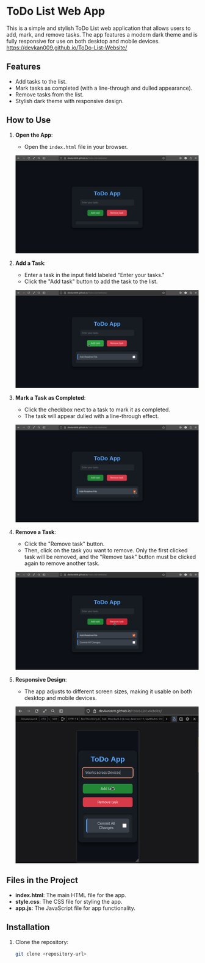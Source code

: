 # ToDo List Web App

This is a simple and stylish ToDo List web application that allows users to add, mark, and remove tasks. The app features a modern dark theme and is fully responsive for use on both desktop and mobile devices.
https://devkan009.github.io/ToDo-List-Website/
## Features
- Add tasks to the list.
- Mark tasks as completed (with a line-through and dulled appearance).
- Remove tasks from the list.
- Stylish dark theme with responsive design.

## How to Use
1. **Open the App**:
   - Open the `index.html` file in your browser.

   
   ![screenshot of the app's homepage when first loaded.](assets/image.png)

2. **Add a Task**:
   - Enter a task in the input field labeled "Enter your tasks."
   - Click the "Add task" button to add the task to the list.

   
   ![screenshot showing a task added to the list.](assets/image-1.png)

3. **Mark a Task as Completed**:
   - Click the checkbox next to a task to mark it as completed.
   - The task will appear dulled with a line-through effect.

   
   ![a screenshot showing a task marked as completed.](assets/image-2.png)

4. **Remove a Task**:
   - Click the "Remove task" button.
   - Then, click on the task you want to remove. Only the first clicked task will be removed, and the "Remove task" button must be clicked again to remove another task.

    
    ![a screenshot showing the "Remove task" button being used and a task being removed.](assets/image-3.png)

5. **Responsive Design**:
   - The app adjusts to different screen sizes, making it usable on both desktop and mobile devices.
 
    ![a screenshot showing the app on a mobile device or a smaller screen.](assets/image-4.png)
    
## Files in the Project
- **index.html**: The main HTML file for the app.
- **style.css**: The CSS file for styling the app.
- **app.js**: The JavaScript file for app functionality.

## Installation
1. Clone the repository:
   ```bash
   git clone <repository-url>
